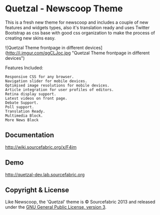 Quetzal - Newscoop Theme
========================

This is a fresh new theme for newscoop and includes a couple of new features and widgets types, also it's translation ready and uses Twitter Bootstrap as css base with good css organization to make the process of creating new skins easy.

![Quetzal Theme frontpage in different devices] (http://i.imgur.com/qgCLJoc.jpg "Quetzal Theme frontpage in different devices")


Features Included:

    Responsive CSS for any browser.
    Navigation slider for mobile devices. 
    Optimised image resolutions for mobile devices. 
    Article integration for user profiles of editors. 
    Retina display support.
    Latest videos on front page.
    Debate Support.
    Poll support.
    Translation Ready.
    Multimedia Block.
    More News Block

Documentation
-------------

http://wiki.sourcefabric.org/x/F4im

Demo
----

http://quetzal-dev.lab.sourcefabric.org

Copyright & License
-------------------

Like Newscoop, the 'Quetzal' theme is &copy; Sourcefabric 2013 and released under the <a href="https://www.gnu.org/licenses/gpl.html">GNU General Public License, version 3</a>.
